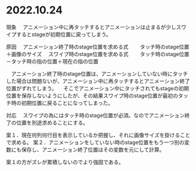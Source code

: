 # 2022.10.24
現象
　アニメーション中に再タッチするとアニメーションは止まるが少しスワイプするとstageが初期位置に戻ってしまう。

原因
　アニメーション終了時のstage位置を求める式
　　タッチ時のstage位置＋画像のサイズ
　スワイプ時のstage位置を求める式
　　タッチ時のstage位置－タッチ時の指の位置＋現在の指の位置

　アニメーション終了時のstage位置は、アニメーションしていない時にタッチした場合は問題ないが、アニメーション中に再タッチするとアニメーション終了位置がずれてしまう。
　そこでアニメーション中にタッチされてもstageの初期位置を保存しないようにしたが、その結果スワイプ時のstage位置が最初のタッチ時の初期位置に戻ることになってしまった。

対応
　スワイプの為にはタッチ時のstage位置が必須。なのでアニメーション終了の位置を別途求めることにする。

案１．現在何列何行目を表示しているか把握し、それに画像サイズを掛けることで求める。
案２．アニメーションをしていない時のstage位置をもう一つ別の変数にも保存し、アニメーション終了位置はその変数を元にして計算。

案１の方がズレが累積しないのでより強固である。
